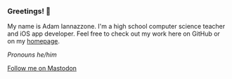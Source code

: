 ### Greetings! 👋

My name is Adam Iannazzone. I'm a high school computer science teacher and iOS app developer.
Feel free to check out my work here on GitHub or on my [homepage](https://apps.iannaz.zone).

_Pronouns he/him_

<a rel="me" href="https://csed.social/@aiannazzone">Follow me on Mastodon</a>
